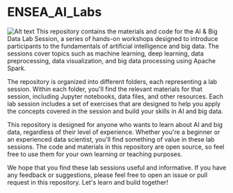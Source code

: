 # ENSEA_AI_Labs
<img
  src="C:\Users\user\Desktop\byro\adobe stuff\Ensea linkedin banner_210.png"
  alt="Alt text"
  title="Optional title"
  style="display: inline-block; margin: 0 auto; max-width: 300px">
This repository contains the materials and code for the AI & Big Data Lab Session, a series of hands-on workshops designed to introduce participants to the fundamentals of artificial intelligence and big data. The sessions cover topics such as machine learning, deep learning, data preprocessing, data visualization, and big data processing using Apache Spark.

The repository is organized into different folders, each representing a lab session. Within each folder, you'll find the relevant materials for that session, including Jupyter notebooks, data files, and other resources. Each lab session includes a set of exercises that are designed to help you apply the concepts covered in the session and build your skills in AI and big data.

This repository is designed for anyone who wants to learn about AI and big data, regardless of their level of experience. Whether you're a beginner or an experienced data scientist, you'll find something of value in these lab sessions. The code and materials in this repository are open source, so feel free to use them for your own learning or teaching purposes.

We hope that you find these lab sessions useful and informative. If you have any feedback or suggestions, please feel free to open an issue or pull request in this repository. Let's learn and build together!
